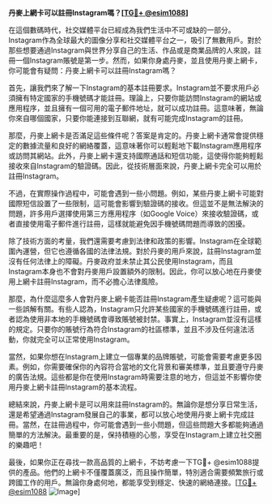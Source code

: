 **丹麥上網卡可以註冊Instagram嗎？[[TG💪+ @esim1088](https://t.me/s/esim1088)]**

在這個數碼時代，社交媒體平台已經成為我們生活中不可或缺的一部分。Instagram作為全球最大的圖像分享和社交媒體平台之一，吸引了無數用戶。對於那些想要通過Instagram與世界分享自己的生活、作品或是商業品牌的人來說，註冊一個Instagram賬號是第一步。然而，如果你身處丹麥，並且使用丹麥上網卡，你可能會有疑問：丹麥上網卡可以註冊Instagram嗎？

首先，讓我們來了解一下Instagram的基本註冊要求。Instagram並不要求用戶必須擁有特定國家的手機號碼才能註冊。理論上，只要你能訪問Instagram的網站或應用程序，並且擁有一個可用的電子郵件地址，就可以成功註冊。這意味著，無論你來自哪個國家，只要你能連接到互聯網，就有可能完成Instagram的註冊。

那麼，丹麥上網卡是否滿足這些條件呢？答案是肯定的。丹麥上網卡通常會提供穩定的數據流量和良好的網絡覆蓋，這意味著你可以輕鬆地下載Instagram應用程序或訪問其網站。此外，丹麥上網卡還支持國際通話和短信功能，這使得你能夠輕鬆接收來自Instagram的驗證碼。因此，從技術層面來說，丹麥上網卡完全可以用於註冊Instagram。

不過，在實際操作過程中，可能會遇到一些小問題。例如，某些丹麥上網卡可能對國際短信設置了一些限制，這可能會影響到驗證碼的接收。但這並不是無法解決的問題，許多用戶選擇使用第三方應用程序（如Google Voice）來接收驗證碼，或者直接使用電子郵件進行註冊，這樣就能避免因手機號碼問題而導致的困擾。

除了技術方面的考量，我們還需要考慮到法律和政策的影響。Instagram在全球範圍內運營，但它也遵循各國的法律法規。對於丹麥的用戶來說，註冊Instagram並沒有任何法律上的障礙。丹麥政府並未禁止其公民使用Instagram，而且Instagram本身也不會對丹麥用戶設置額外的限制。因此，你可以放心地在丹麥使用上網卡註冊Instagram，而不必擔心法律風險。

那麼，為什麼這麼多人會對丹麥上網卡能否註冊Instagram產生疑慮呢？這可能與一些誤解有關。有些人認為，Instagram只允許某些國家的手機號碼進行註冊，或者認為使用非本地的手機號碼會導致賬號被封禁。事實上，Instagram並沒有這樣的規定。只要你的賬號行為符合Instagram的社區標準，並且不涉及任何違法活動，你就完全可以正常使用Instagram。

當然，如果你想在Instagram上建立一個專業的品牌賬號，可能會需要考慮更多因素。例如，你需要確保你的內容符合當地的文化背景和審美標準，並且要遵守丹麥的廣告法規。這些都是你在使用Instagram時需要注意的地方，但這並不影響你使用丹麥上網卡註冊Instagram的基本流程。

總結來說，丹麥上網卡是可以用來註冊Instagram的。無論你是想分享日常生活，還是希望通過Instagram發展自己的事業，都可以放心地使用丹麥上網卡完成註冊。當然，在註冊過程中，你可能會遇到一些小問題，但這些問題大多都能夠通過簡單的方法解決。最重要的是，保持積極的心態，享受在Instagram上建立社交圈的樂趣吧！

最後，如果你正在尋找一款高品質的上網卡，不妨考慮一下TG💪+ @esim1088提供的產品。他們的上網卡不僅覆蓋廣泛，而且操作簡單，特別適合需要頻繁旅行或跨國工作的用戶。無論你身處何地，都能享受到穩定、快速的網絡連接。[[TG💪+ @esim1088](https://t.me/s/esim1088) ![Image](https://i.postimg.cc/4NQfJmqS/Snipaste-2025-05-13-00-14-12.png)]